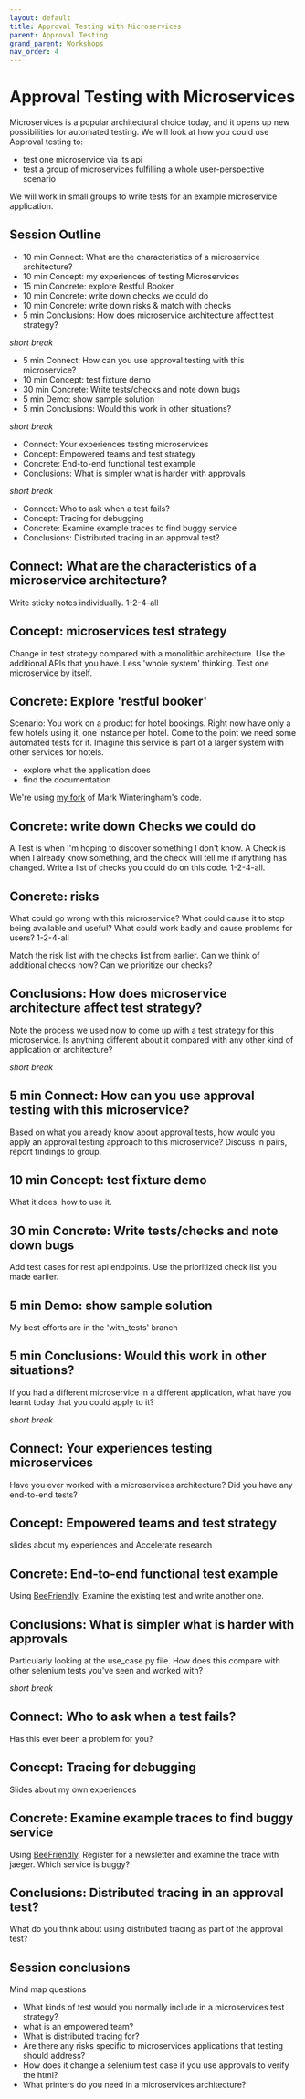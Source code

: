 ```yaml
---
layout: default
title: Approval Testing with Microservices
parent: Approval Testing
grand_parent: Workshops
nav_order: 4
---
```


# Approval Testing with Microservices

Microservices is a popular architectural choice today, and it opens up new possibilities for automated testing. We will look at how you could use Approval testing to:

- test one microservice via its api
- test a group of microservices fulfilling a whole user-perspective scenario

We will work in small groups to write tests for an example microservice application. 


## Session Outline

* 10 min Connect: What are the characteristics of a microservice architecture?
* 10 min Concept: my experiences of testing Microservices
* 15 min Concrete: explore Restful Booker
* 10 min Concrete: write down checks we could do
* 10 min Concrete: write down risks & match with checks
* 5 min Conclusions: How does microservice architecture affect test strategy?

_short break_

* 5 min Connect: How can you use approval testing with this microservice?
* 10 min Concept: test fixture demo
* 30 min Concrete: Write tests/checks and note down bugs
* 5 min Demo: show sample solution
* 5 min Conclusions: Would this work in other situations?

_short break_

* Connect: Your experiences testing microservices
* Concept: Empowered teams and test strategy
* Concrete: End-to-end functional test example
* Conclusions: What is simpler what is harder with approvals

_short break_

* Connect: Who to ask when a test fails?
* Concept: Tracing for debugging
* Concrete: Examine example traces to find buggy service
* Conclusions: Distributed tracing in an approval test?


## Connect: What are the characteristics of a microservice architecture?

Write sticky notes individually. 1-2-4-all

## Concept: microservices test strategy

Change in test strategy compared with a monolithic architecture. Use the additional APIs that you have. Less 'whole system' thinking. Test one microservice by itself.

## Concrete: Explore 'restful booker'

Scenario: You work on a product for hotel bookings. Right now have only a few hotels using it, one instance per hotel. Come to the point we need some automated tests for it. Imagine this service is part of a larger system with other services for hotels.

* explore what the application does
* find the documentation

We're using [my fork](https://github.com/emilybache/restful-booker) of Mark Winteringham's code.

## Concrete: write down Checks we could do

A Test is when I'm hoping to discover something I don't know. A Check is when I already know something, and the check will tell me if anything has changed. Write a list of checks you could do on this code. 1-2-4-all.

## Concrete: risks

What could go wrong with this microservice? What could cause it to stop being available and useful? What could work badly and cause problems for users? 1-2-4-all

Match the risk list with the checks list from earlier. Can we think of additional checks now? Can we prioritize our checks?

## Conclusions: How does microservice architecture affect test strategy?

Note the process we used now to come up with a test strategy for this microservice. Is anything different about it compared with any other kind of application or architecture?

_short break_

## 5 min Connect: How can you use approval testing with this microservice?

Based on what you already know about approval tests, how would you apply an approval testing approach to this microservice? Discuss in pairs, report findings to group.

## 10 min Concept: test fixture demo

What it does, how to use it.

## 30 min Concrete: Write tests/checks and note down bugs

Add test cases for rest api endpoints. Use the prioritized check list you made earlier.

## 5 min Demo: show sample solution

My best efforts are in the 'with_tests' branch

## 5 min Conclusions: Would this work in other situations?

If you had a different microservice in a different application, what have you learnt today that you could apply to it?


_short break_

## Connect: Your experiences testing microservices

Have you ever worked with a microservices architecture? Did you have any end-to-end tests?

## Concept: Empowered teams and test strategy

slides about my experiences and Accelerate research

## Concrete: End-to-end functional test example

Using [BeeFriendly](https://github.com/emilybache/BeeFriendly). Examine the existing test and write another one. 

## Conclusions: What is simpler what is harder with approvals

Particularly looking at the use_case.py file. How does this compare with other selenium tests you've seen and worked with?

_short break_

## Connect: Who to ask when a test fails?

Has this ever been a problem for you?

## Concept: Tracing for debugging

Slides about my own experiences

## Concrete: Examine example traces to find buggy service

Using [BeeFriendly](https://github.com/emilybache/BeeFriendly). Register for a newsletter and examine the trace with jaeger. Which service is buggy?

## Conclusions: Distributed tracing in an approval test?

What do you think about using distributed tracing as part of the approval test?

## Session conclusions

Mind map questions
- What kinds of test would you normally include in a microservices test strategy?
- what is an empowered team?
- What is distributed tracing for?
- Are there any risks specific to microservices applications that testing should address?
- How does it change a selenium test case if you use approvals to verify the html?
- What printers do you need in a microservices architecture?


